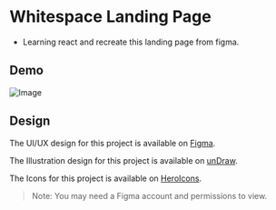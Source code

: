 # Whitespace Landing Page

- Learning react and recreate this landing page from figma.

## Demo

![Image](https://github.com/user-attachments/assets/fbe6f531-e5e4-4fe3-893b-c79f46cfda9a)




## Design

The UI/UX design for this project is available on [Figma](https://www.figma.com/community/file/1156860863353724933). 

The Illustration design for this project is available on [unDraw](https://undraw.co).

The Icons for this project is available on [HeroIcons](https://heroicons.com/).

> Note: You may need a Figma account and permissions to view.

